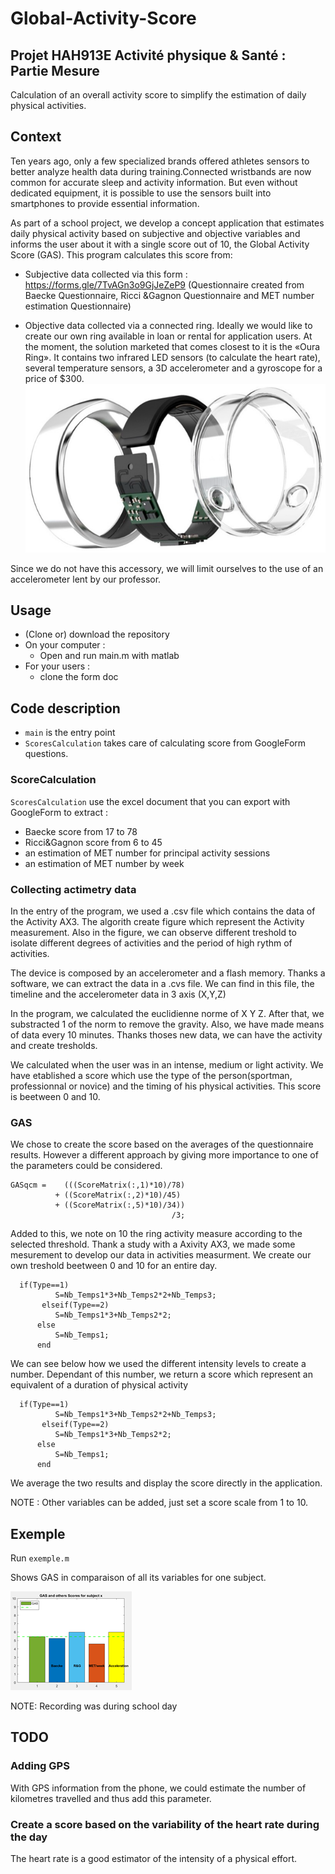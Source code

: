 
# Global-Activity-Score
Projet HAH913E 
Activité physique & Santé : Partie Mesure
----------------------------------------------
Calculation of an overall activity score to simplify the estimation of daily physical activities.

## Context
Ten years ago, only a few specialized brands offered athletes sensors to better analyze health data during training.Connected wristbands are now common for accurate sleep and activity information. But even without dedicated equipment, it is possible to use the sensors built into smartphones to provide essential information.

As part of a school project, we develop a concept application that estimates daily physical activity based on subjective and objective variables and informs the user about it with a single score out of 10, the Global Activity Score (GAS). 
This program calculates this score from:
- Subjective data collected via this form :
  https://forms.gle/7TvAGn3o9GjJeZeP9
  (Questionnaire created from Baecke Questionnaire, Ricci &Gagnon Questionnaire and MET number estimation Questionnaire)

- Objective data collected via a connected ring. Ideally we would like to create our own ring available in loan or rental for application users. At the moment, the solution marketed that comes closest to it is the «Oura Ring». It contains two infrared LED sensors (to calculate the heart rate), several temperature sensors, a 3D accelerometer and a gyroscope for a price of $300.
![](IMAGES/ring.png)

Since we do not have this accessory, we will limit ourselves to the use of an accelerometer lent by our professor. 



## Usage
- (Clone or) download the repository
- On your computer :
  - Open and run main.m with matlab
- For your users :
  - clone the form doc
  
## Code description
- `main` is the entry point
- `ScoresCalculation` takes care of calculating score from GoogleForm questions.

### ScoreCalculation
`ScoresCalculation` use the excel document that you can export with GoogleForm to extract :
- Baecke score from 17 to 78
- Ricci&Gagnon score from 6 to 45
- an estimation of MET number for principal activity sessions
- an estimation of MET number by week


### Collecting actimetry data
In the entry of the program, we used a .csv file which contains the data of the Activity AX3. The algorith create figure which represent the Activity measurement. Also in the figure, we can observe different treshold to isolate different degrees of activities and the period of high rythm of activities.

The device is composed by an accelerometer and a flash memory. Thanks a software, we can extract the data in a .cvs file. We can find in this file, the timeline and the accelerometer data in 3 axis (X,Y,Z)

In the program, we calculated the euclidienne norme of X Y Z. After that, we substracted 1 of the norm to remove the gravity. Also, we have made means of data every 10 minutes. Thanks thoses new data, we can have the activity and create tresholds.

We calculated when the user was in an intense, medium or light activity. We have etablished a score which use the type of the person(sportman, professionnal or novice) and the timing of his physical activities. This score is beetween 0 and 10.

### GAS
We chose to create the score based on the averages of the questionnaire results. However a different approach by giving more importance to one of the parameters could be considered.
```{matlab}
GASqcm =    (((ScoreMatrix(:,1)*10)/78) 
          + ((ScoreMatrix(:,2)*10)/45)
          + ((ScoreMatrix(:,5)*10)/34))
                                    /3;
```

Added to this, we note on 10 the ring activity measure according to the selected threshold. Thank a study with a Axivity AX3, we made some mesurement to develop our data in activities measurment. We create our own treshold beetween 0 and 10 for an entire day.

```{scilab}
  if(Type==1)
          S=Nb_Temps1*3+Nb_Temps2*2+Nb_Temps3;
       elseif(Type==2)
          S=Nb_Temps1*3+Nb_Temps2*2;
      else
          S=Nb_Temps1;
      end

```
We can see below how we used the different intensity levels to create a number. Dependant of this number, we return a score which represent an equivalent of a duration of physical activity
```{scilab}
  if(Type==1)
          S=Nb_Temps1*3+Nb_Temps2*2+Nb_Temps3;
       elseif(Type==2)
          S=Nb_Temps1*3+Nb_Temps2*2;
      else
          S=Nb_Temps1;
      end
```
We average the two results and display the score directly in the application.

NOTE : Other variables can be added, just set a score scale from 1 to 10.

## Exemple
Run `exemple.m`

Shows GAS in comparaison of all its variables for one subject.

![](IMAGES/exempleResults.png)

NOTE: Recording was during school day
## TODO
### Adding GPS
With GPS information from the phone, we could estimate the number of kilometres travelled and thus add this parameter.

### Create a score based on the variability of the heart rate during the day
The heart rate is a good estimator of the intensity of a physical effort.
